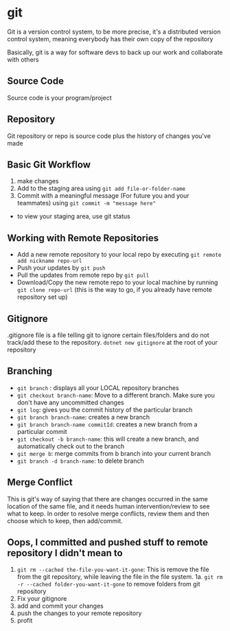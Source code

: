 # git
Git is a version control system, to be more precise, it's a distributed version control system, meaning everybody has their own copy of the repository

Basically, git is a way for software devs to back up our work and collaborate with others

## Source Code
Source code is your program/project

## Repository
Git repository or repo is source code plus the history of changes you've made

## Basic Git Workflow
1. make changes
2. Add to the staging area using `git add file-or-folder-name`
3. Commit with a meaningful message (For future you and your teammates) using `git commit -m "message here"`

- to view your staging area, use git status

## Working with Remote Repositories
- Add a new remote repository to your local repo by executing `git remote add nickname repo-url`
- Push your updates by `git push`
- Pull the updates from remote repo by `git pull`
- Download/Copy the new remote repo to your local machine by running `git clone repo-url` (this is the way to go, if you already have remote repository set up)

## Gitignore
.gitignore file is a file telling git to ignore certain files/folders and do not track/add these to the repository.
`dotnet new gitignore` at the root of your repository

## Branching
- `git branch` : displays all your LOCAL repository branches
- `git checkout branch-name`: Move to a different branch. Make sure you don't have any uncommitted changes
- `git log`: gives you the commit history of the particular branch
- `git branch branch-name`: creates a new branch
- `git branch branch-name commitId`: creates a new branch from a particular commit
- `git checkout -b branch-name`: this will create a new branch, and automatically check out to the branch
- `git merge b`: merge commits from b branch into your current branch
- `git branch -d branch-name`: to delete branch

## Merge Conflict
This is git's way of saying that there are changes occurred in the same location of the same file, and it needs human intervention/review to see what to keep.
In order to resolve merge conflicts, review them and then choose which to keep, then add/commit.

## Oops, I committed and pushed stuff to remote repository I didn't mean to
1. `git rm --cached the-file-you-want-it-gone`: This is remove the file from the git repository, while leaving the file in the file system.
1a. `git rm -r --cached folder-you-want-it-gone` to remove folders from git repository
2. Fix your gitignore
3. add and commit your changes
4. push the changes to your remote repository
5. profit